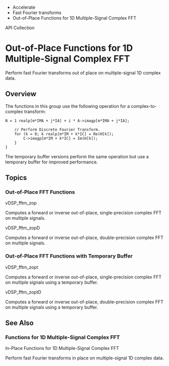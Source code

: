 

- Accelerate
- Fast Fourier transforms
-  Out-of-Place Functions for 1D Multiple-Signal Complex FFT 

API Collection

# Out-of-Place Functions for 1D Multiple-Signal Complex FFT

Perform fast Fourier transforms out of place on multiple-signal 1D complex data.

## Overview

The functions in this group use the following operation for a complex-to-complex transform:

```
N = 1 realp[m*IMA + j*IA] + i * A->imagp[m*IMA + j*IA];

    // Perform Discrete Fourier Transform.
    for (k = 0; k realp[m*IM + k*IC] = Re(H[k]);
        C->imagp[m*IM + k*IC] = Im(H[k]);
    }
}

```

The temporary buffer versions perform the same operation but use a temporary buffer for improved performance.

## Topics

### Out-of-Place FFT Functions

vDSP_fftm_zop

Computes a forward or inverse out-of-place, single-precision complex FFT on multiple signals.

vDSP_fftm_zopD

Computes a forward or inverse out-of-place, double-precision complex FFT on multiple signals.

### Out-of-Place FFT Functions with Temporary Buffer

vDSP_fftm_zopt

Computes a forward or inverse out-of-place, single-precision complex FFT on multiple signals using a temporary buffer.

vDSP_fftm_zoptD

Computes a forward or inverse out-of-place, double-precision complex FFT on multiple signals using a temporary buffer.

## See Also

### Functions for 1D Multiple-Signal Complex FFT

In-Place Functions for 1D Multiple-Signal Complex FFT

Perform fast Fourier transforms in place on multiple-signal 1D complex data.


